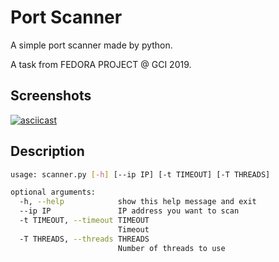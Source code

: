 # Port Scanner

A simple port scanner made by python.

A task from FEDORA PROJECT @ GCI 2019.

## Screenshots

[![asciicast](https://asciinema.org/a/285002)](https://asciinema.org/a/285002)

## Description

```bash
usage: scanner.py [-h] [--ip IP] [-t TIMEOUT] [-T THREADS]

optional arguments:
  -h, --help            show this help message and exit
  --ip IP               IP address you want to scan
  -t TIMEOUT, --timeout TIMEOUT
                        Timeout
  -T THREADS, --threads THREADS
                        Number of threads to use
```

